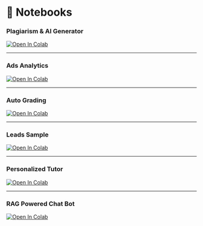 # 📒 Notebooks

### Plagiarism & AI Generator  
[![Open In Colab](https://colab.research.google.com/assets/colab-badge.svg)](https://colab.research.google.com/github/mahesh545443/analytics_avenue/blob/main/Plagiarism%20%26%20AI-Generator.ipynb)

---

### Ads Analytics  
[![Open In Colab](https://colab.research.google.com/assets/colab-badge.svg)](https://colab.research.google.com/github/mahesh545443/analytics_avenue/blob/main/ads_analytics.ipynb)

---

### Auto Grading  
[![Open In Colab](https://colab.research.google.com/assets/colab-badge.svg)](https://colab.research.google.com/github/mahesh545443/analytics_avenue/blob/main/auto_grading.ipynb)

---

### Leads Sample  
[![Open In Colab](https://colab.research.google.com/assets/colab-badge.svg)](https://colab.research.google.com/github/mahesh545443/analytics_avenue/blob/main/leads_sample.ipynb)

---

### Personalized Tutor  
[![Open In Colab](https://colab.research.google.com/assets/colab-badge.svg)](https://colab.research.google.com/github/mahesh545443/analytics_avenue/blob/main/personalized_tutor.ipynb)

---

### RAG Powered Chat Bot  
[![Open In Colab](https://colab.research.google.com/assets/colab-badge.svg)](https://colab.research.google.com/github/mahesh545443/analytics_avenue/blob/main/rag_powered_chat_bot.ipynb)





